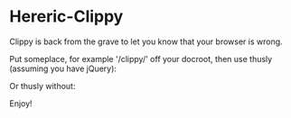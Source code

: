 Hereric-Clippy
==============

Clippy is back from the grave to let you know that your browser is wrong.

Put someplace, for example '/clippy/' off your docroot, then use thusly (assuming you have jQuery):

<script>$(function(){new Clippy('body','/clippy/').run();});</script>

Or thusly without:

<script>__clippyboot(function(){new Clippy('body','/clippy/').run();});</script>
 

Enjoy!